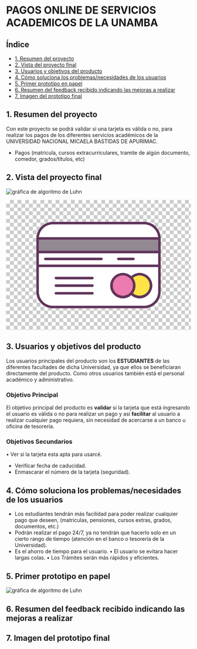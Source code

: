 # PAGOS ONLINE DE SERVICIOS ACADEMICOS DE LA UNAMBA

## Índice

* [1. Resumen del proyecto](#1-resumen-del-proyecto)
* [2. Vista del proyecto final](#2-vista-del-proyecto-final)
* [3. Usuarios y objetivos del producto](#3-usuarios-y-objetivos-del-producto)
* [4. Cómo soluciona los problemas/necesidades de los usuarios](#4-cómo-soluciona-los-problemas/necesidades-de-los-usuarios)
* [5. Primer prototipo en papel](#5-primer-prototipo-en-papel)
* [6. Resumen del feedback recibido indicando las mejoras a realizar](#6-resumen-del-feedback-recibido-indicando-las-mejoras-a-realizar)
* [7. Imagen del prototipo final](#7-imagen-del-prototipo-final)

## 1. Resumen del proyecto

Con este proyecto se podrá validar si una tarjeta es válida o no, para realizar los pagos de los diferentes servicios académicos de la UNIVERSIDAD NACIONAL MICAELA BASTIDAS DE APURIMAC. 
  * Pagos (matricula, cursos extracurriculares, tramite de algún documento, comedor, grados/títulos, etc)

## 2. Vista del proyecto final

![gráfica de algoritmo de Luhn](https://www.101computing.net/wp/wp-content/uploads/Luhn-Algorithm.png)

![vista del proyecto final credit card](https://github.com/roxanaguerra/LIM012-card-validation/blob/5386d45cfec558d24505aac29545fa915fe682c3/src/img/icono%20card2.jpg)

## 3. Usuarios y objetivos del producto

Los usuarios principales del producto son los **ESTUDIANTES** de las diferentes facultades de dicha
Universidad, ya que ellos se beneficiaran directamente del producto. Como otros usuarios también está el personal académico  y administrativo.

### Objetivo Principal

El objetivo principal del producto es **validar** si la tarjeta que está ingresando el usuario es válida o no para realizar un pago y así **facilitar** al usuario a realizar cualquier pago requiera, sin necesidad de acercarse a un banco u oficina de tesorería.

### Objetivos Secundarios

• Ver si la tarjeta esta apta para usarcé.
* Verificar fecha de caducidad.	
* Enmascarar el número de la tarjeta (seguridad).

## 4. Cómo soluciona los problemas/necesidades de los usuarios

* Los estudiantes tendrán más facilidad para poder realizar cualquier pago que deseen, (matriculas, pensiones, cursos extras, grados, documentos, etc.)
* Podrán realizar el pago 24/7, ya no tendrán que hacerlo solo en un cierto rango de tiempo (atención en el banco o tesorería de la Universidad).
* Es el ahorro de tiempo para el usuario.
•	El usuario se evitara hacer largas colas.
•	Los Trámites serán más rápidos y eficientes.

## 5. Primer prototipo en papel

![gráfica de algoritmo de Luhn](https://www.101computing.net/wp/wp-content/uploads/Luhn-Algorithm.png)

## 6. Resumen del feedback recibido indicando las mejoras a realizar



## 7. Imagen del prototipo final



